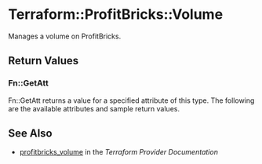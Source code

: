 # Terraform::ProfitBricks::Volume

Manages a volume on ProfitBricks.

## Return Values

### Fn::GetAtt

Fn::GetAtt returns a value for a specified attribute of this type. The following are the available attributes and sample return values.

## See Also

* [profitbricks_volume](https://www.terraform.io/docs/providers/profitbricks/r/volume.html) in the _Terraform Provider Documentation_